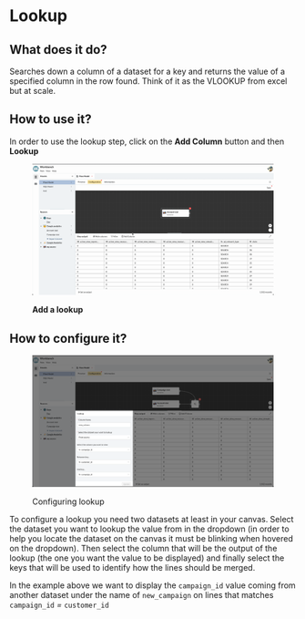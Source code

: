 # Lookup

## What does it do?

Searches down a column of a dataset for a key and returns the value of a specified column in the row found. Think of it as the VLOOKUP from excel but at scale.

## How to use it?

In order to use the lookup step, click on the **Add Column** button and then **Lookup**&#x20;

<figure><img src="../../../../../.gitbook/assets/Screen Cast 2022-09-08 at 6.13.43 PM (2).gif" alt=""><figcaption><p><strong>Add a lookup</strong></p></figcaption></figure>



## How to configure it?

<figure><img src="../../../../../.gitbook/assets/image (25) (1).png" alt=""><figcaption><p>Configuring lookup</p></figcaption></figure>

To configure a lookup you need two datasets at least in your canvas. Select the dataset you want to lookup the value from in the dropdown (in order to help you locate the dataset on the canvas it must be blinking when hovered on the dropdown). Then select the column that will be the output of the lookup (the one you want the value to be displayed) and finally select the keys that will be used to identify how the lines should be merged.

In the example above we want to display the `campaign_id` value coming from another dataset under the name of  `new_campaign` on lines that matches `campaign_id` _=_ `customer_id`

